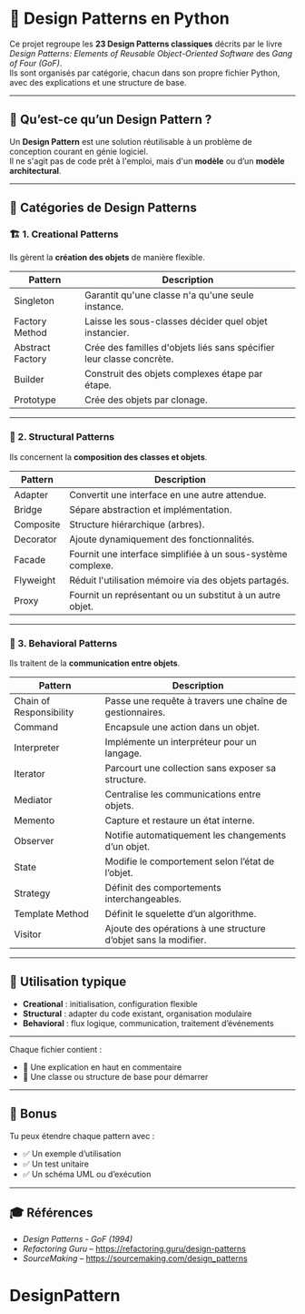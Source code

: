 # 📐 Design Patterns en Python

Ce projet regroupe les **23 Design Patterns classiques** décrits par le livre *Design Patterns: Elements of Reusable Object-Oriented Software* des *Gang of Four (GoF)*.  
Ils sont organisés par catégorie, chacun dans son propre fichier Python, avec des explications et une structure de base.

---

## 🧠 Qu’est-ce qu’un Design Pattern ?

Un **Design Pattern** est une solution réutilisable à un problème de conception courant en génie logiciel.  
Il ne s'agit pas de code prêt à l'emploi, mais d'un **modèle** ou d’un **modèle architectural**.

---

## 📂 Catégories de Design Patterns

### 🏗️ 1. Creational Patterns
Ils gèrent la **création des objets** de manière flexible.

| Pattern | Description |
|--------|-------------|
| Singleton | Garantit qu'une classe n'a qu'une seule instance. |
| Factory Method | Laisse les sous-classes décider quel objet instancier. |
| Abstract Factory | Crée des familles d'objets liés sans spécifier leur classe concrète. |
| Builder | Construit des objets complexes étape par étape. |
| Prototype | Crée des objets par clonage. |

---

### 🧱 2. Structural Patterns
Ils concernent la **composition des classes et objets**.

| Pattern | Description |
|--------|-------------|
| Adapter | Convertit une interface en une autre attendue. |
| Bridge | Sépare abstraction et implémentation. |
| Composite | Structure hiérarchique (arbres). |
| Decorator | Ajoute dynamiquement des fonctionnalités. |
| Facade | Fournit une interface simplifiée à un sous-système complexe. |
| Flyweight | Réduit l'utilisation mémoire via des objets partagés. |
| Proxy | Fournit un représentant ou un substitut à un autre objet. |

---

### 🤖 3. Behavioral Patterns
Ils traitent de la **communication entre objets**.

| Pattern | Description |
|--------|-------------|
| Chain of Responsibility | Passe une requête à travers une chaîne de gestionnaires. |
| Command | Encapsule une action dans un objet. |
| Interpreter | Implémente un interpréteur pour un langage. |
| Iterator | Parcourt une collection sans exposer sa structure. |
| Mediator | Centralise les communications entre objets. |
| Memento | Capture et restaure un état interne. |
| Observer | Notifie automatiquement les changements d’un objet. |
| State | Modifie le comportement selon l’état de l’objet. |
| Strategy | Définit des comportements interchangeables. |
| Template Method | Définit le squelette d’un algorithme. |
| Visitor | Ajoute des opérations à une structure d’objet sans la modifier. |

---

## 🔧 Utilisation typique

- **Creational** : initialisation, configuration flexible
- **Structural** : adapter du code existant, organisation modulaire
- **Behavioral** : flux logique, communication, traitement d’événements

---

Chaque fichier contient :
- 📝 Une explication en haut en commentaire
- 🧱 Une classe ou structure de base pour démarrer

---

## 🧪 Bonus

Tu peux étendre chaque pattern avec :
- ✅ Un exemple d’utilisation
- ✅ Un test unitaire
- ✅ Un schéma UML ou d’exécution

---

## 🎓 Références

- *Design Patterns - GoF (1994)*
- *Refactoring Guru* – https://refactoring.guru/design-patterns
- *SourceMaking* – https://sourcemaking.com/design_patterns
# DesignPattern
